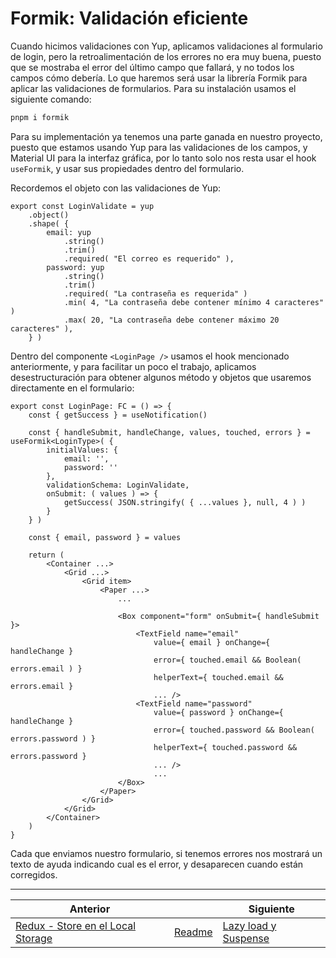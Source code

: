 # Formik: Validación eficiente

Cuando hicimos validaciones con Yup, aplicamos validaciones al formulario de login, pero la retroalimentación de los errores no era muy buena, puesto que se mostraba el error del último campo que fallará, y no todos los campos cómo debería. Lo que haremos será usar la librería Formik para aplicar las validaciones de formularios. Para su instalación usamos el siguiente comando:

```txt
pnpm i formik
```

Para su implementación ya tenemos una parte ganada en nuestro proyecto, puesto que estamos usando Yup para las validaciones de los campos, y Material UI para la interfaz gráfica, por lo tanto solo nos resta usar el hook `useFormik`, y usar sus propiedades dentro del formulario.

Recordemos el objeto con las validaciones de Yup:

```tsx
export const LoginValidate = yup
    .object()
    .shape( {
        email: yup
            .string()
            .trim()
            .required( "El correo es requerido" ),
        password: yup
            .string()
            .trim()
            .required( "La contraseña es requerida" )
            .min( 4, "La contraseña debe contener mínimo 4 caracteres" )
            .max( 20, "La contraseña debe contener máximo 20 caracteres" ),
    } )
```

Dentro del componente `<LoginPage />` usamos el hook mencionado anteriormente, y para facilitar un poco el trabajo, aplicamos desestructuración para obtener algunos método y objetos que usaremos directamente en el formulario:

```tsx
export const LoginPage: FC = () => {
    const { getSuccess } = useNotification()

    const { handleSubmit, handleChange, values, touched, errors } = useFormik<LoginType>( {
        initialValues: {
            email: '',
            password: ''
        },
        validationSchema: LoginValidate,
        onSubmit: ( values ) => {
            getSuccess( JSON.stringify( { ...values }, null, 4 ) )
        }
    } )

    const { email, password } = values

    return (
        <Container ...>
            <Grid ...>
                <Grid item>
                    <Paper ...>
                        ...

                        <Box component="form" onSubmit={ handleSubmit }>
                            <TextField name="email"
                                value={ email } onChange={ handleChange }
                                error={ touched.email && Boolean( errors.email ) }
                                helperText={ touched.email && errors.email }
                                ... />
                            <TextField name="password"
                                value={ password } onChange={ handleChange }
                                error={ touched.password && Boolean( errors.password ) }
                                helperText={ touched.password && errors.password }
                                ... />
                                ...
                        </Box>
                    </Paper>
                </Grid>
            </Grid>
        </Container>
    )
}
```

Cada que enviamos nuestro formulario, si tenemos errores nos mostrará un texto de ayuda indicando cual es el error, y desaparecen cuando están corregidos.

___

| Anterior                                                                  |                        | Siguiente                                             |
| ------------------------------------------------------------------------- | ---------------------- | ----------------------------------------------------- |
| [Redux - Store en el Local Storage](./P15T1_Redux_Store_Local_Storage.md) | [Readme](../README.md) | [Lazy load y Suspense](./P17T1_Lazy_load_Suspense.md) |
